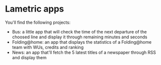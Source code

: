 # Lametric apps

You'll find the following projects:

* Bus: a little app that will check the time of the next departure of the choosed line and display it through remaining minutes and seconds
* Folding@home: an app that displays the statistics of a Folding@home team with WUs, credits and ranking
* News: an app that'll fetch the 5 latest titles of a newspaper through RSS and display them
